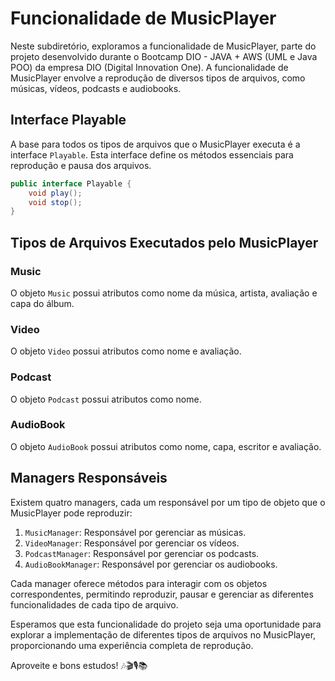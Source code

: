 # Funcionalidade de MusicPlayer

Neste subdiretório, exploramos a funcionalidade de MusicPlayer, parte do projeto desenvolvido durante o Bootcamp DIO - JAVA + AWS (UML e Java POO) da empresa DIO (Digital Innovation One). A funcionalidade de MusicPlayer envolve a reprodução de diversos tipos de arquivos, como músicas, vídeos, podcasts e audiobooks.

## Interface Playable

A base para todos os tipos de arquivos que o MusicPlayer executa é a interface `Playable`. Esta interface define os métodos essenciais para reprodução e pausa dos arquivos.
```java
public interface Playable {
    void play();
    void stop();
}
```

## Tipos de Arquivos Executados pelo MusicPlayer

### Music

O objeto `Music` possui atributos como nome da música, artista, avaliação e capa do álbum.

### Video

O objeto `Video` possui atributos como nome e avaliação.

### Podcast

O objeto `Podcast` possui atributos como nome.

### AudioBook

O objeto `AudioBook` possui atributos como nome, capa, escritor e avaliação.

## Managers Responsáveis

Existem quatro managers, cada um responsável por um tipo de objeto que o MusicPlayer pode reproduzir:

1. `MusicManager`: Responsável por gerenciar as músicas.
2. `VideoManager`: Responsável por gerenciar os vídeos.
3. `PodcastManager`: Responsável por gerenciar os podcasts.
4. `AudioBookManager`: Responsável por gerenciar os audiobooks.

Cada manager oferece métodos para interagir com os objetos correspondentes, permitindo reproduzir, pausar e gerenciar as diferentes funcionalidades de cada tipo de arquivo.

Esperamos que esta funcionalidade do projeto seja uma oportunidade para explorar a implementação de diferentes tipos de arquivos no MusicPlayer, proporcionando uma experiência completa de reprodução.

Aproveite e bons estudos! 🎶🎬🎙📚
